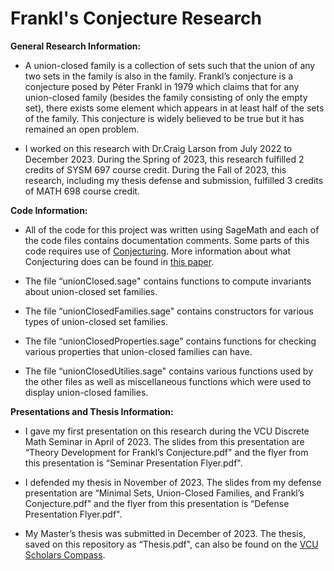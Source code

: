 # Frankl's Conjecture Research

**General Research Information:**

-   A union-closed family is a collection of sets such that the union of
    any two sets in the family is also in the family. Frankl’s
    conjecture is a conjecture posed by Péter Frankl in 1979 which
    claims that for any union-closed family (besides the family
    consisting of only the empty set), there exists some element which
    appears in at least half of the sets of the family. This conjecture
    is widely believed to be true but it has remained an open problem.

-   I worked on this research with Dr.Craig Larson from July 2022 to
    December 2023. During the Spring of 2023, this research fulfilled 2
    credits of SYSM 697 course credit. During the Fall of 2023, this
    research, including my thesis defense and submission, fulfilled 3
    credits of MATH 698 course credit.

**Code Information:**

-   All of the code for this project was written using SageMath and each
    of the code files contains documentation comments. Some parts of
    this code requires use of
    [Conjecturing](http://nvcleemp.github.io/conjecturing/). More
    information about what Conjecturing does can be found in [this
    paper](https://arxiv.org/abs/1801.01814).

-   The file “unionClosed.sage" contains functions to compute invariants
    about union-closed set families.

-   The file “unionClosedFamilies.sage" contains constructors for
    various types of union-closed set families.

-   The file “unionClosedProperties.sage" contains functions for
    checking various properties that union-closed families can have.

-   The file “unionClosedUtilies.sage" contains various functions used
    by the other files as well as miscellaneous functions which were
    used to display union-closed families.

**Presentations and Thesis Information:**

-   I gave my first presentation on this research during the VCU
    Discrete Math Seminar in April of 2023. The slides from this
    presentation are “Theory Development for Frankl’s Conjecture.pdf"
    and the flyer from this presentation is “Seminar Presentation
    Flyer.pdf".

-   I defended my thesis in November of 2023. The slides from my defense
    presentation are “Minimal Sets, Union-Closed Families, and Frankl’s
    Conjecture.pdf" and the flyer from this presentation is “Defense
    Presentation Flyer.pdf".

-   My Master’s thesis was submitted in December of 2023. The thesis,
    saved on this repository as “Thesis.pdf", can also be found on the
    [VCU Scholars Compass](https://scholarscompass.vcu.edu/etd/7527/).
 
